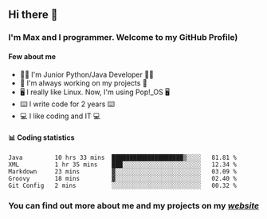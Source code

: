 ## Hi there 👋
### I'm Max and I programmer. Welcome to my GitHub Profile)

#### **Few about me**
- 👨‍💻 I'm Junior Python/Java Developer 👨‍💻
- 📁 I'm always working on my projects 📁
- 🖥️ I really like Linux. Now, I'm using Pop!_OS 🖥️
- ⌨️ I write code for 2 years ⌨️
- 💻 I like coding and IT 💻

#### 📊 **Coding statistics**
<!--START_SECTION:waka-->
```text
Java         10 hrs 33 mins  ████████████████████▒░░░░   81.81 % 
XML          1 hr 35 mins    ███░░░░░░░░░░░░░░░░░░░░░░   12.34 % 
Markdown     23 mins         ▓░░░░░░░░░░░░░░░░░░░░░░░░   03.09 % 
Groovy       18 mins         ▓░░░░░░░░░░░░░░░░░░░░░░░░   02.40 % 
Git Config   2 mins          ░░░░░░░░░░░░░░░░░░░░░░░░░   00.32 % 
```
<!--END_SECTION:waka-->

### **You can find out more about me and my projects on my *[website](https://merive.herokuapp.com/)***
